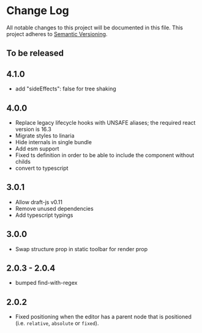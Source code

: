 # Change Log

All notable changes to this project will be documented in this file.
This project adheres to [Semantic Versioning](http://semver.org/).

## To be released

## 4.1.0

- add "sideEffects": false for tree shaking

## 4.0.0

- Replace legacy lifecycle hooks with UNSAFE aliases; the required react version is 16.3
- Migrate styles to linaria
- Hide internals in single bundle
- Add esm support
- Fixed ts definition in order to be able to include the component without childs
- convert to typescript

## 3.0.1

- Allow draft-js v0.11
- Remove unused dependencies
- Add typescript typings

## 3.0.0

- Swap structure prop in static toolbar for render prop

## 2.0.3 - 2.0.4

- bumped find-with-regex

## 2.0.2

- Fixed positioning when the editor has a parent node that is positioned (i.e. `relative`, `absolute` or `fixed`).
